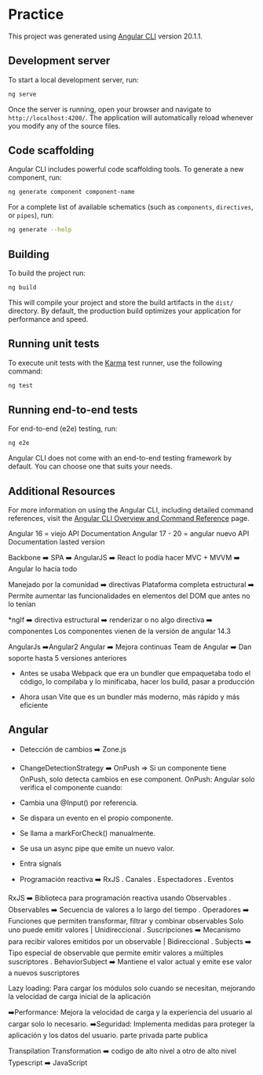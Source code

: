 # Practice

This project was generated using [Angular CLI](https://github.com/angular/angular-cli) version 20.1.1.

## Development server

To start a local development server, run:

```bash
ng serve
```

Once the server is running, open your browser and navigate to `http://localhost:4200/`. The application will automatically reload whenever you modify any of the source files.

## Code scaffolding

Angular CLI includes powerful code scaffolding tools. To generate a new component, run:

```bash
ng generate component component-name
```

For a complete list of available schematics (such as `components`, `directives`, or `pipes`), run:

```bash
ng generate --help
```

## Building

To build the project run:

```bash
ng build
```

This will compile your project and store the build artifacts in the `dist/` directory. By default, the production build optimizes your application for performance and speed.

## Running unit tests

To execute unit tests with the [Karma](https://karma-runner.github.io) test runner, use the following command:

```bash
ng test
```

## Running end-to-end tests

For end-to-end (e2e) testing, run:

```bash
ng e2e
```

Angular CLI does not come with an end-to-end testing framework by default. You can choose one that suits your needs.

## Additional Resources

For more information on using the Angular CLI, including detailed command references, visit the [Angular CLI Overview and Command Reference](https://angular.dev/tools/cli) page.

Angular 16 = viejo API Documentation
Angular 17 - 20 = angular nuevo API Documentation lasted version

Backbone ➡️ SPA ➡️ AngularJS ➡️ React lo podía hacer
MVC + MVVM ➡️ Angular lo hacía todo

Manejado por la comunidad ➡️ directivas
Plataforma completa estructural ➡️ Permite aumentar las funcionalidades en elementos del DOM que antes no lo tenían

\*ngIf ➡️ directiva estructural ➡️ renderizar o no algo
directiva ➡️ componentes
Los componentes vienen de la versión de angular 14.3

AngularJs ➡️Angular2
Angular ➡️ Mejora continuas
Team de Angular ➡️ Dan soporte hasta 5 versiones anteriores

- Antes se usaba Webpack que era un bundler que empaquetaba todo el código, lo compilaba y lo minificaba, hacer los build, pasar a producción

- Ahora usan Vite que es un bundler más moderno, más rápido y más eficiente

## Angular

- Detección de cambios ➡️ Zone.js
- ChangeDetectionStrategy ➡️ OnPush => Si un componente tiene OnPush, solo detecta cambios en ese component.
  OnPush:
  Angular solo verifica el componente cuando:
- Cambia una @Input() por referencia.
- Se dispara un evento en el propio componente.
- Se llama a markForCheck() manualmente.
- Se usa un async pipe que emite un nuevo valor.

- Entra signals

- Programación reactiva ➡️ RxJS
  . Canales
  . Espectadores
  . Eventos

RxJS ➡️ Biblioteca para programación reactiva usando Observables
. Observables ➡️ Secuencia de valores a lo largo del tiempo
. Operadores ➡️ Funciones que permiten transformar, filtrar y combinar observables
Solo uno puede emitir valores | Unidireccional
. Suscripciones ➡️ Mecanismo para recibir valores emitidos por un observable | Bidireccional
. Subjects ➡️ Tipo especial de observable que permite emitir valores a múltiples suscriptores
. BehaviorSubject ➡️ Mantiene el valor actual y emite ese valor a nuevos suscriptores

Lazy loading: Para cargar los módulos solo cuando se necesitan, mejorando la velocidad de carga inicial de la aplicación

➡️Performance: Mejora la velocidad de carga y la experiencia del usuario al cargar solo lo necesario.
➡️Seguridad: Implementa medidas para proteger la aplicación y los datos del usuario. parte privada parte publica

Transpilation
Transformation ➡️ codigo de alto nivel a otro de alto nivel
Typescript ➡️ JavaScript
